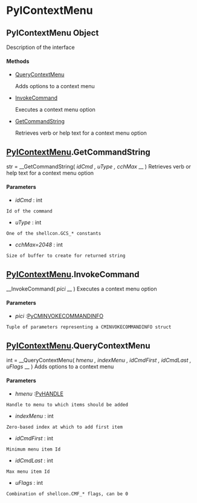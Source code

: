 # PyIContextMenu

## PyIContextMenu Object

Description of the interface

#### Methods


  - [QueryContextMenu](PyIContextMenu.md#pyicontextmenuquerycontextmenu)

    Adds options to a context menu&nbsp;

  - [InvokeCommand](PyIContextMenu.md#pyicontextmenuinvokecommand)

    Executes a context menu option&nbsp;

  - [GetCommandString](PyIContextMenu.md#pyicontextmenugetcommandstring)

    Retrieves verb or help text for a context menu option&nbsp;

## [PyIContextMenu](#pyicontextmenu).GetCommandString

str = __GetCommandString( *idCmd*  *, uType*  *, cchMax* __ )
Retrieves verb or help text for a context menu option

#### Parameters


  -  *idCmd* : int

    Id of the command

  -  *uType* : int

    One of the shellcon.GCS_* constants

  -  *cchMax=2048* : int

    Size of buffer to create for returned string

## [PyIContextMenu](#pyicontextmenu).InvokeCommand

 __InvokeCommand( *pici* __ )
Executes a context menu option

#### Parameters


  -  *pici* :[PyCMINVOKECOMMANDINFO](#pycminvokecommandinfo)

    Tuple of parameters representing a CMINVOKECOMMANDINFO struct

## [PyIContextMenu](#pyicontextmenu).QueryContextMenu

int = __QueryContextMenu( *hmenu*  *, indexMenu*  *, idCmdFirst*  *, idCmdLast*  *, uFlags* __ )
Adds options to a context menu

#### Parameters


  -  *hmenu* :[PyHANDLE](#pyhandle)

    Handle to menu to which items should be added

  -  *indexMenu* : int

    Zero-based index at which to add first item

  -  *idCmdFirst* : int

    Minimum menu item Id

  -  *idCmdLast* : int

    Max menu item Id

  -  *uFlags* : int

    Combination of shellcon.CMF_* flags, can be 0